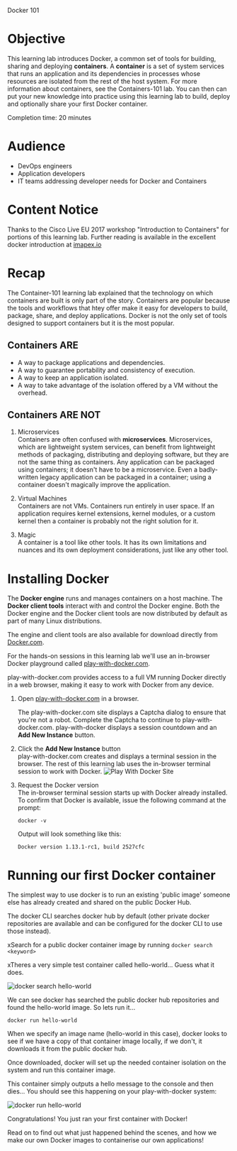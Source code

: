 Docker 101

# Objective

This learning lab introduces Docker, a common set of tools for
building, sharing and deploying __containers__. A __container__ is a
set of system services that runs an application and its dependencies
in processes whose resources are isolated from the rest of the host
system. For more information about containers, see the Containers-101
lab. You can then can put your new knowledge into practice using this
learning lab to build, deploy and optionally share your first Docker
container.

Completion time: 20 minutes

# Audience

* DevOps engineers
* Application developers
* IT teams addressing developer needs for Docker and Containers

# Content Notice

Thanks to the Cisco Live EU 2017 workshop "Introduction to Containers"
for portions of this learning lab. Further reading is available in the
excellent docker introduction at
[imapex.io](https://github.com/imapex-training/mod_adv_docker/blob/master/README.md)

# Recap

The Container-101 learning lab explained that the technology on which
containers are built is only part of the story. Containers are popular
because the tools and workflows that htey offer make it easy for
developers to build, package, share, and deploy applications. Docker
is not the only set of tools designed to support containers but it is
the most popular.

## Containers ARE
* A way to package applications and dependencies.
* A way to guarantee portability and consistency of execution.
* A way to keep an application isolated.
* A way to take advantage of the isolation offered by a VM without the overhead.

## Containers ARE NOT

1. Microservices  
Containers are often confused with
__microservices__. Microservices, which are lightweight system
services, can benefit from lightweight methods of packaging,
distributing and deploying software, but they are not the same
thing as containers. Any application can be packaged using
containers; it doesn't have to be a microservice. Even a
badly-written legacy application can be packaged in a container;
using a container doesn't magically improve the application.

2. Virtual Machines  
Containers are not VMs. Containers run entirely in user space. If
an application requires kernel extensions, kernel modules, or a
custom kernel then a container is probably not the right solution
for it.

3. Magic  
A container is a tool like other tools. It has its own limitations
and nuances and its own deployment considerations, just like any
other tool.

# Installing Docker

The __Docker engine__ runs and manages containers on a host
machine. The __Docker client tools__ interact with and control the
Docker engine. Both the Docker engine and the Docker client tools are
now distributed by default as part of many Linux distributions.

The engine and client tools are also available for download directly
from [Docker.com](http://www.docker.com).

For the hands-on sessions in this learning lab we'll use an in-browser
Docker playground called
[play-with-docker.com](http://labs.play-with-docker.com/).

play-with-docker.com provides access to a full VM running Docker
directly in a web browser, making it easy to work with Docker from any
device.

1. Open [play-with-docker.com](http://labs.play-with-docker.com/) in a
   browser.  

   The play-with-docker.com site displays a Captcha dialog to ensure
   that you're not a robot. Complete the Captcha to continue to
   play-with-docker.com. play-with-docker displays a session countdown
   and an __Add New Instance__ button.

2. Click the __Add New Instance__ button  
   play-with-docker.com creates and displays a terminal session in the
   browser. The rest of this learning lab uses the in-browser terminal
   session to work with Docker.  ![Play With Docker
   Site](assets/images/playwithdocker1.png)

3. Request the Docker version  
   The in-browser terminal session starts up with Docker already
   installed. To confirm that Docker is available, issue the following
   command at the prompt:  
   ```
   docker -v
   ```    
   Output will look something like this:  
   ```
   Docker version 1.13.1-rc1, build 2527cfc
   ```

# Running our first Docker container

The simplest way to use docker is to run an existing 'public image'
someone else has already created and shared on the public Docker Hub.

The docker CLI searches docker hub by default (other private docker
repositories are available and can be configured for the docker CLI to
use those instead).

xSearch for a public docker container image by running `docker search
<keyword>`

xTheres a very simple test container called hello-world... Guess what
it does.

![docker search
 hello-world](/posts/files/docker-101/assets/images/dockersearch.png)

We can see docker has searched the public docker hub repositories and
found the hello-world image. So lets run it...

```
docker run hello-world
```

When we specify an image name (hello-world in this case), docker looks
to see if we have a copy of that container image locally, if we don't,
it downloads it from the public docker hub.

Once downloaded, docker will set up the needed container isolation on
the system and run this container image.

This container simply outputs a hello message to the console and then
dies... You should see this happening on your play-with-docker system:

![docker run
 hello-world](/posts/files/docker-101/assets/images/dockerrun1.png)

Congratulations! You just ran your first container with Docker!

Read on to find out what just happened behind the scenes, and how we
make our own Docker images to containerise our own applications!

